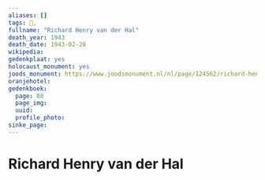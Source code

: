 ```yaml
---
aliases: []
tags: 👤, 
fullname: "Richard Henry van der Hal"
death_year: 1943
death_date: 1943-02-28
wikipedia:
gedenkplaat: yes
holocaust_monument: yes
joods_monument: https://www.joodsmonument.nl/nl/page/124562/richard-henry-van-der-hal
oranjehotel:
gedenkboek:
  page: 88
  page_img: 
  uuid: 
  profile_photo: 
sinke_page:
---
```


# Richard Henry van der Hal
